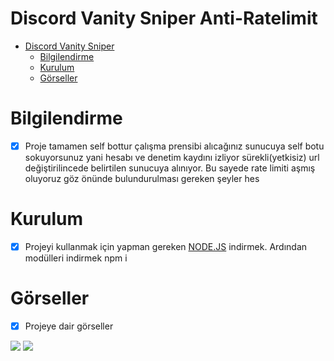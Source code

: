 # Discord Vanity Sniper Anti-Ratelimit

- [Discord Vanity Sniper](#discord-vanity-sniper-anti-ratelimit)
    - [Bilgilendirme](#bilgilendirme)
    - [Kurulum](#kurulum)
    - [Görseller](#görseller)


# Bilgilendirme
- [x] Proje tamamen self bottur çalışma prensibi alıcağınız sunucuya self botu sokuyorsunuz yani hesabı ve denetim kaydını izliyor sürekli(yetkisiz) url değiştirilincede belirtilen sunucuya alınıyor. Bu sayede rate limiti aşmış oluyoruz göz önünde bulundurulması gereken şeyler hes

# Kurulum
- [x] Projeyi kullanmak için yapman gereken [NODE.JS](https://nodejs.org/en/download) indirmek. Ardından modülleri indirmek npm i

# Görseller
- [x] Projeye dair görseller
<img  src="https://cdn.discordapp.com/attachments/770738442744627261/965022770880708638/unknown.png">
<img  src="https://cdn.discordapp.com/attachments/770738442744627261/965023300826824795/unknown.png">
